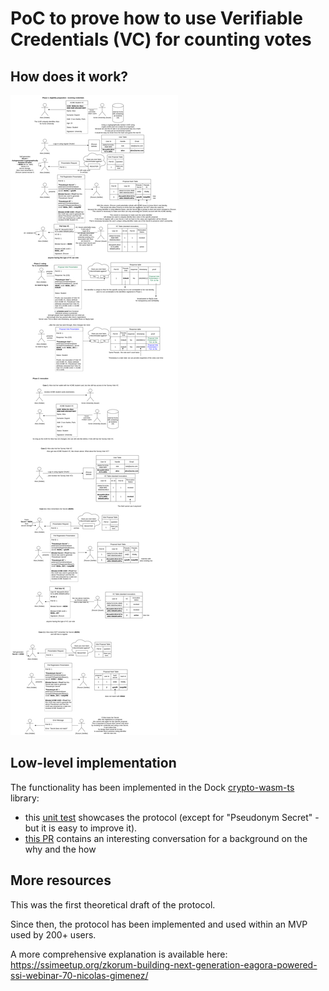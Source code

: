 # PoC to prove how to use Verifiable Credentials (VC) for counting votes

## How does it work?

![How It Works](./zkorum_vote_protocol.png)

## Low-level implementation

The functionality has been implemented in the Dock [crypto-wasm-ts](https://github.com/docknetwork/crypto-wasm-ts) library:

- this [unit test](https://github.com/docknetwork/crypto-wasm-ts/blob/master/tests/composite-proofs/msg-js-obj/blind-sig-with-attribute-equality-and-pseudonym.spec.ts) showcases the protocol (except for "Pseudonym Secret" - but it is easy to improve it).
- [this PR](https://github.com/docknetwork/crypto-wasm-ts/pull/19) contains an interesting conversation for a background on the why and the how

## More resources

This was the first theoretical draft of the protocol.

Since then, the protocol has been implemented and used within an MVP used by 200+ users.

A more comprehensive explanation is available here: https://ssimeetup.org/zkorum-building-next-generation-eagora-powered-ssi-webinar-70-nicolas-gimenez/
